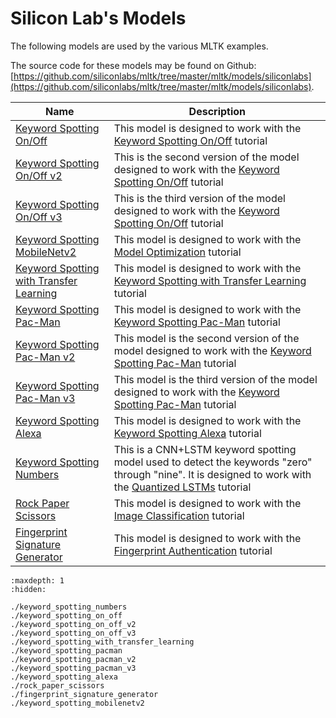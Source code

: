 # Silicon Lab's Models

The following models are used by the various MLTK examples.

The source code for these models may be found on Github: [https://github.com/siliconlabs/mltk/tree/master/mltk/models/siliconlabs](https://github.com/siliconlabs/mltk/tree/master/mltk/models/siliconlabs).


| Name                                                                                                                                                          | Description                                                                                                                                                                                 |
|---------------------------------------------------------------------------------------------------------------------------------------------------------------|---------------------------------------------------------------------------------------------------------------------------------------------------------------------------------------------|
| [Keyword Spotting On/Off](https://siliconlabs.github.io/mltk/docs/python_api/models/siliconlabs/keyword_spotting_on_off.html)                                 | This model is designed to work with the [Keyword Spotting On/Off](https://siliconlabs.github.io/mltk/mltk/tutorials/keyword_spotting_on_off.html) tutorial                                  |
| [Keyword Spotting On/Off v2](https://siliconlabs.github.io/mltk/docs/python_api/models/siliconlabs/keyword_spotting_on_off_v2.html)                           | This is the second version of the model designed to work with the [Keyword Spotting On/Off](https://siliconlabs.github.io/mltk/mltk/tutorials/keyword_spotting_on_off.html) tutorial        |
| [Keyword Spotting On/Off v3](https://siliconlabs.github.io/mltk/docs/python_api/models/siliconlabs/keyword_spotting_on_off_v3.html)                           | This is the third version of the model designed to work with the [Keyword Spotting On/Off](https://siliconlabs.github.io/mltk/mltk/tutorials/keyword_spotting_on_off.html) tutorial        |
| [Keyword Spotting MobileNetv2](https://siliconlabs.github.io/mltk/docs/python_api/models/siliconlabs/keyword_spotting_mobilenetv2.html)                       | This model is designed to work with the [Model Optimization](https://siliconlabs.github.io/mltk/mltk/tutorials/model_optimization.html) tutorial                                            |
| [Keyword Spotting with Transfer Learning](https://siliconlabs.github.io/mltk/docs/python_api/models/siliconlabs/keyword_spotting_with_transfer_learning.html) | This model is designed to work with the [Keyword Spotting with Transfer Learning](https://siliconlabs.github.io/mltk/mltk/tutorials/keyword_spotting_with_transfer_learning.html) tutorial  |
| [Keyword Spotting Pac-Man](https://siliconlabs.github.io/mltk/docs/python_api/models/siliconlabs/keyword_spotting_pacman.html)                                | This model is designed to work with the [Keyword Spotting Pac-Man](https://siliconlabs.github.io/mltk/mltk/tutorials/keyword_spotting_pacman.html) tutorial                                 |
| [Keyword Spotting Pac-Man v2](https://siliconlabs.github.io/mltk/docs/python_api/models/siliconlabs/keyword_spotting_pacman_v2.html)                          | This model is the second version of the model designed to work with the [Keyword Spotting Pac-Man](https://siliconlabs.github.io/mltk/mltk/tutorials/keyword_spotting_pacman.html) tutorial |
| [Keyword Spotting Pac-Man v3](https://siliconlabs.github.io/mltk/docs/python_api/models/siliconlabs/keyword_spotting_pacman_v3.html)                          | This model is the third version of the model designed to work with the [Keyword Spotting Pac-Man](https://siliconlabs.github.io/mltk/mltk/tutorials/keyword_spotting_pacman.html) tutorial |
| [Keyword Spotting Alexa](https://siliconlabs.github.io/mltk/docs/python_api/models/siliconlabs/keyword_spotting_alexa.html)                                   | This model is designed to work with the [Keyword Spotting Alexa](https://siliconlabs.github.io/mltk/mltk/tutorials/keyword_spotting_alexa.html) tutorial        |
| [Keyword Spotting Numbers](https://siliconlabs.github.io/mltk/docs/python_api/models/siliconlabs/keyword_spotting_numbers.html)                               | This is a CNN+LSTM keyword spotting model used to detect the keywords "zero" through "nine". It is designed to work with the [Quantized LSTMs](https://siliconlabs.github.io/mltk/mltk/tutorials/quantized_lstm.html) tutorial        |
| [Rock Paper Scissors](https://siliconlabs.github.io/mltk/docs/python_api/models/siliconlabs/rock_paper_scissors.html)                                         | This model is designed to work with the [Image Classification](https://siliconlabs.github.io/mltk/mltk/tutorials/image_classification.html) tutorial                                        |
| [Fingerprint Signature Generator](https://siliconlabs.github.io/mltk/docs/python_api/models/siliconlabs/fingerprint_signature_generator.html)                 | This model is designed to work with the [Fingerprint Authentication](https://siliconlabs.github.io/mltk/mltk/tutorials/fingerprint_authentication.html) tutorial                            |





```{toctree}
:maxdepth: 1
:hidden:

./keyword_spotting_numbers
./keyword_spotting_on_off
./keyword_spotting_on_off_v2
./keyword_spotting_on_off_v3
./keyword_spotting_with_transfer_learning
./keyword_spotting_pacman
./keyword_spotting_pacman_v2
./keyword_spotting_pacman_v3
./keyword_spotting_alexa
./rock_paper_scissors
./fingerprint_signature_generator
./keyword_spotting_mobilenetv2
```








